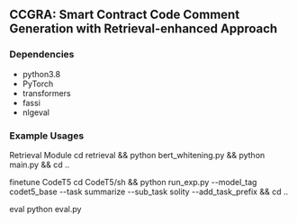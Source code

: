 ## CCGRA: Smart Contract Code Comment Generation with Retrieval-enhanced Approach

### Dependencies
* python3.8
* PyTorch
* transformers
* fassi
* nlgeval

### Example Usages
Retrieval Module
cd retrieval && python bert_whitening.py && python main.py && cd ..

finetune CodeT5
cd CodeT5/sh && python run_exp.py --model_tag codet5_base --task summarize --sub_task solity --add_task_prefix && cd ..

eval
python eval.py




